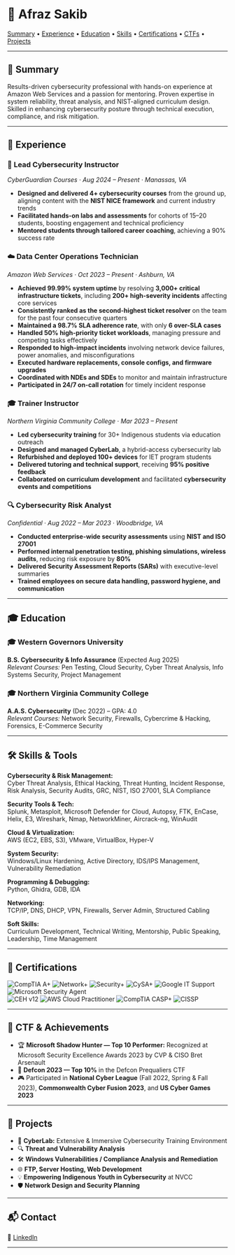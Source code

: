# 👋 Afraz Sakib

[Summary](#-summary) • [Experience](#-experience) • [Education](#-education) • [Skills](#-skills--tools) • [Certifications](#-certifications) • [CTFs](#-ctf--achievements) • [Projects](#-projects)

---

## 🧭 Summary

Results-driven cybersecurity professional with hands-on experience at Amazon Web Services and a passion for mentoring. Proven expertise in system reliability, threat analysis, and NIST-aligned curriculum design. Skilled in enhancing cybersecurity posture through technical execution, compliance, and risk mitigation.

---

## 💼 Experience

### 🚀 **Lead Cybersecurity Instructor**  
*CyberGuardian Courses · Aug 2024 – Present · Manassas, VA*
- **Designed and delivered 4+ cybersecurity courses** from the ground up, aligning content with the **NIST NICE framework** and current industry trends  
- **Facilitated hands-on labs and assessments** for cohorts of 15–20 students, boosting engagement and technical proficiency  
- **Mentored students through tailored career coaching**, achieving a 90% success rate

### ☁️ **Data Center Operations Technician**  
*Amazon Web Services · Oct 2023 – Present · Ashburn, VA*
- **Achieved 99.99% system uptime** by resolving **3,000+ critical infrastructure tickets**, including **200+ high-severity incidents** affecting core services  
- **Consistently ranked as the second-highest ticket resolver** on the team for the past four consecutive quarters  
- **Maintained a 98.7% SLA adherence rate**, with only **6 over-SLA cases**  
- **Handled 50% high-priority ticket workloads**, managing pressure and competing tasks effectively  
- **Responded to high-impact incidents** involving network device failures, power anomalies, and misconfigurations  
- **Executed hardware replacements, console configs, and firmware upgrades**  
- **Coordinated with NDEs and SDEs** to monitor and maintain infrastructure  
- **Participated in 24/7 on-call rotation** for timely incident response

### 🎓 **Trainer Instructor**  
*Northern Virginia Community College · Mar 2023 – Present*
- **Led cybersecurity training** for 30+ Indigenous students via education outreach  
- **Designed and managed CyberLab**, a hybrid-access cybersecurity lab  
- **Refurbished and deployed 100+ devices** for IET program students  
- **Delivered tutoring and technical support**, receiving **95% positive feedback**  
- **Collaborated on curriculum development** and facilitated **cybersecurity events and competitions**

### 🔍 **Cybersecurity Risk Analyst**  
*Confidential · Aug 2022 – Mar 2023 · Woodbridge, VA*
- **Conducted enterprise-wide security assessments** using **NIST and ISO 27001**  
- **Performed internal penetration testing, phishing simulations, wireless audits**, reducing risk exposure by **80%**  
- **Delivered Security Assessment Reports (SARs)** with executive-level summaries  
- **Trained employees on secure data handling, password hygiene, and communication**

---

## 🎓 Education

### 🎓 Western Governors University
**B.S. Cybersecurity & Info Assurance** (Expected Aug 2025)  
*Relevant Courses:* Pen Testing, Cloud Security, Cyber Threat Analysis, Info Systems Security, Project Management

### 🎓 Northern Virginia Community College
**A.A.S. Cybersecurity** (Dec 2022) – GPA: 4.0  
*Relevant Courses:* Network Security, Firewalls, Cybercrime & Hacking, Forensics, E-Commerce Security

---

## 🛠️ Skills & Tools

**Cybersecurity & Risk Management:**  
Cyber Threat Analysis, Ethical Hacking, Threat Hunting, Incident Response, Risk Analysis, Security Audits, GRC, NIST, ISO 27001, SLA Compliance

**Security Tools & Tech:**  
Splunk, Metasploit, Microsoft Defender for Cloud, Autopsy, FTK, EnCase, Helix, E3, Wireshark, Nmap, NetworkMiner, Aircrack-ng, WinAudit

**Cloud & Virtualization:**  
AWS (EC2, EBS, S3), VMware, VirtualBox, Hyper-V

**System Security:**  
Windows/Linux Hardening, Active Directory, IDS/IPS Management, Vulnerability Remediation

**Programming & Debugging:**  
Python, Ghidra, GDB, IDA

**Networking:**  
TCP/IP, DNS, DHCP, VPN, Firewalls, Server Admin, Structured Cabling

**Soft Skills:**  
Curriculum Development, Technical Writing, Mentorship, Public Speaking, Leadership, Time Management

---

## 🏅 Certifications

![CompTIA A+](https://img.shields.io/badge/CompTIA-A+-red) 
![Network+](https://img.shields.io/badge/CompTIA-Network%2B-blue) 
![Security+](https://img.shields.io/badge/CompTIA-Security%2B-orange) 
![CySA+](https://img.shields.io/badge/CompTIA-CySA%2B-blueviolet) 
![Google IT Support](https://img.shields.io/badge/Google-IT%20Support-green) 
![Microsoft Security Agent](https://img.shields.io/badge/Microsoft-Security%20Immersion-yellowgreen)  
![CEH v12](https://img.shields.io/badge/CEH%20v12-In%20Progress-lightgrey) 
![AWS Cloud Practitioner](https://img.shields.io/badge/AWS%20Cloud%20Practitioner-In%20Progress-lightgrey) 
![CompTIA CASP+](https://img.shields.io/badge/CASP%2B-In%20Progress-lightgrey) 
![CISSP](https://img.shields.io/badge/CISSP-In%20Progress-lightgrey)

---

## 🎯 CTF & Achievements

- 🏆 **Microsoft Shadow Hunter — Top 10 Performer:** Recognized at Microsoft Security Excellence Awards 2023 by CVP & CISO Bret Arsenault  
- 🔐 **Defcon 2023 — Top 10%** in the Defcon Prequaliers CTF  
- 🎮 Participated in **National Cyber League** (Fall 2022, Spring & Fall 2023), **Commonwealth Cyber Fusion 2023**, and **US Cyber Games 2023**

---

## 🧪 Projects

- 🧠 **CyberLab:** Extensive & Immersive Cybersecurity Training Environment  
- 🔍 **Threat and Vulnerability Analysis**  
- 🛠️ **Windows Vulnerabilities / Compliance Analysis and Remediation**  
- 🌐 **FTP, Server Hosting, Web Development**  
- 💡 **Empowering Indigenous Youth in Cybersecurity** at NVCC  
- 🛡️ **Network Design and Security Planning**

---

## 📬 Contact
🔗 [LinkedIn](https://www.linkedin.com/in/afraz-sakib/)  

---
